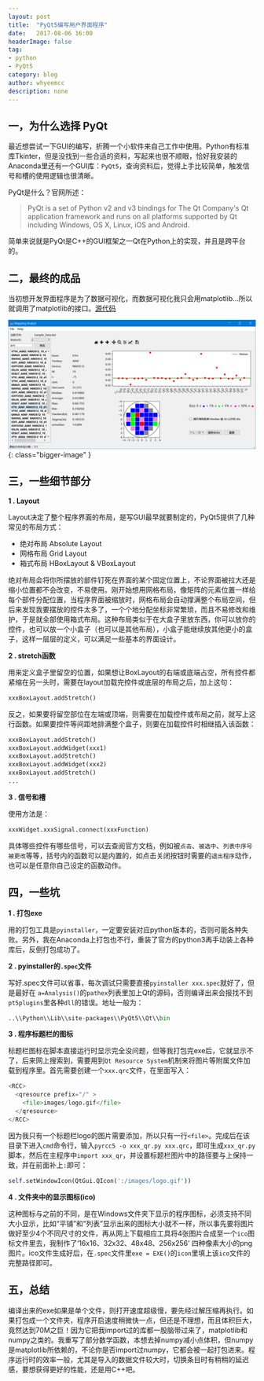 ```yaml
---
layout: post
title:  "PyQt5编写用户界面程序"
date:   2017-08-06 16:00
headerImage: false
tag:
- python
- PyQt5
category: blog
author: whyeemcc
description: none
---
```


## 一，为什么选择 PyQt

最近想尝试一下GUI的编写，折腾一个小软件来自己工作中使用。Python有标准库Tkinter，但是没找到一些合适的资料，写起来也很不顺眼，恰好我安装的Anaconda里还有一个GUI库：`PyQt5`，查询资料后，觉得上手比较简单，触发信号和槽的使用逻辑也很清晰。

PyQt是什么？官网所述：
>PyQt is a set of Python v2 and v3 bindings for The Qt Company's Qt application framework and runs on all platforms supported by Qt including Windows, OS X, Linux, iOS and Android.

简单来说就是PyQt是C++的GUI框架之一Qt在Python上的实现，并且是跨平台的。

## 二，最终的成品

当初想开发界面程序是为了数据可视化，而数据可视化我只会用matplotlib...所以就调用了matplotlib的接口。[源代码](https://github.com/whyeemcc/Mapping-Analyst)

![image](/images/2017-08-06/interface.png){: class="bigger-image" }

## 三，一些细节部分

**1 . Layout**

Layout决定了整个程序界面的布局，是写GUI最早就要制定的，PyQt5提供了几种常见的布局方式：

* 绝对布局 Absolute Layout
* 网格布局 Grid Layout
* 箱式布局 HBoxLayout & VBoxLayout 

绝对布局会将你所摆放的部件钉死在界面的某个固定位置上，不论界面被拉大还是缩小位置都不会改变，不易使用。刚开始想用网格布局，像矩阵的元素位置一样给每个部件分配位置，当程序界面被缩放时，网格布局会自动撑满整个布局空间，但后来发现我要摆放的控件太多了，一个个地分配坐标非常繁琐，而且不易修改和维护，于是就全部使用箱式布局。这种布局类似于在大盒子里放东西，你可以放你的控件，也可以放一个小盒子（也可以是其他布局），小盒子能继续放其他更小的盒子，这样一层层的定义，可以满足一些基本的界面设计。

**2 . stretch函数**

用来定义盒子里留空的位置，如果想让BoxLayout的右端或底端占空，所有控件都紧缩在另一头时，需要在layout加载完控件或底层的布局之后，加上这句：

```python
xxxBoxLayout.addStretch()  
```

反之，如果要将留空部位在左端或顶端，则需要在加载控件或布局之前，就写上这行函数。如果要控件等间距地排满整个盒子，则要在加载控件时相继插入该函数：

```python
xxxBoxLayout.addStretch() 
xxxBoxLayout.addWidget(xxx1)
xxxBoxLayout.addStretch() 
xxxBoxLayout.addWidget(xxx2)
xxxBoxLayout.addStretch() 
...
```

**3 . 信号和槽**

使用方法是：
 
```python
xxxWidget.xxxSignal.connect(xxxFunction)
```

具体哪些控件有哪些信号，可以去查阅官方文档，例如被`点击`、`被选中`、`列表中序号被更改`等等，括号内的函数可以是内置的，如点击关闭按钮时需要的`退出程序`动作，也可以是任意你自己设定的函数动作。

## 四，一些坑

**1 . 打包exe**

用的打包工具是`pyinstaller`，一定要安装对应python版本的，否则可能各种失败。另外，我在Anaconda上打包也不行，重装了官方的python3再手动装上各种库后，反倒打包成功了。

**2 . pyinstaller的`.spec`文件**

写好.spec文件可以省事，每次调试只需要直接`pyinstaller xxx.spec`就好了，但是最好在 `a=Analysis()`的`pathex`列表里加上Qt的源码，否则编译出来会报找不到`pt5plugins`里各种`dll`的错误。地址一般为：

```python
..\\Python\\Lib\\site-packages\\PyQt5\\Qt\\bin
```

**3 . 程序标题栏的图标**

标题栏图标在脚本直接运行时显示完全没问题，但等我打包完exe后，它就显示不了，后来网上搜索到，需要用到`Qt Resource System`机制来将图片等附属文件加载到程序里。首先需要创建一个`xxx.qrc`文件，在里面写入：

```python
<RCC>
  <qresource prefix="/" >
    <file>images/logo.gif</file>
  </qresource>
</RCC>
```

因为我只有一个标题栏logo的图片需要添加，所以只有一行`<file>`。完成后在该目录下进入`cmd`命令行，输入`pyrcc5 -o xxx_qr.py xxx.qrc`，即可生成`xxx_qr.py`脚本，然后在主程序中`import xxx_qr`，并设置标题栏图片中的路径要与上保持一致，并在前面补上`:`即可：

```python
self.setWindowIcon(QtGui.QIcon(':/images/logo.gif'))
```

**4 . 文件夹中的显示图标(ico)**

这种图标与之前的不同，是在Windows文件夹下显示的程序图标，必须支持不同大小显示，比如“平铺”和“列表”显示出来的图标大小就不一样，所以事先要将图片做好至少4个不同尺寸的文件，再从网上下载相应工具将4张图片合成至一个`ico`图标文件里去，我制作了‘16x16、32x32、48x48、256x256’ 四种像素大小的png图片。ico文件生成好后，在`.spec`文件里`exe = EXE()`的`icon`里填上该`ico`文件的完整路径即可。

## 五，总结

编译出来的exe如果是单个文件，则打开速度超级慢，要先经过解压缩再执行。如果打包成一个文件夹，程序开启速度稍微快一点，但还是不理想，而且体积巨大，竟然达到70M之巨！因为它把我import过的库都一股脑带过来了，matplotlib和numpy之类的。我重写了部分数学函数，本想去掉numpy减小点体积，但numpy是matplotlib所依赖的，不论你是否import过numpy，它都会被一起打包进来。程序运行时的效率一般，尤其是导入的数据文件较大时，切换条目时有稍稍的延迟感，要想获得更好的性能，还是用C++吧。


